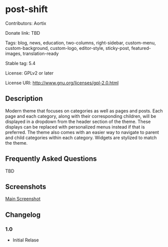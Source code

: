 # post-shift

Contributors: Aortix

Donate link: TBD

Tags: blog, news, education, two-columns, right-sidebar, custom-menu, custom-background, custom-logo, editor-style, sticky-post, featured-images, translation-ready

Stable tag: 5.4

License: GPLv2 or later

License URI: http://www.gnu.org/licenses/gpl-2.0.html

## Description

Modern theme that focuses on categories as well as pages and posts. Each page and each category, along with their corresponding children, will be displayed in a dropdown from the header section of the theme. These displays can be replaced with personalized menus instead if that is preferred. The theme also comes with an easier way to navigate to parent and child categories within each category. Widgets are stylized to match the theme.

## Frequently Asked Questions

TBD

## Screenshots

[Main Screenshot](/screenshot.png)

## Changelog

### 1.0 

- Initial Relase
